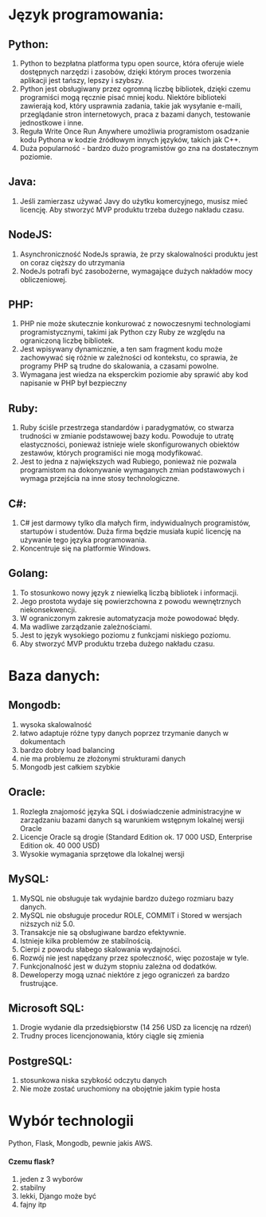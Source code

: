 # Język programowania:
## Python:
1. Python to bezpłatna platforma typu open source, która oferuje wiele dostępnych narzędzi i zasobów, dzięki którym proces tworzenia aplikacji jest tańszy, lepszy i szybszy.
2. Python jest obsługiwany przez ogromną liczbę bibliotek, dzięki czemu programiści mogą ręcznie pisać mniej kodu. Niektóre biblioteki zawierają kod, który usprawnia zadania, takie jak wysyłanie e-maili, przeglądanie stron internetowych, praca z bazami danych, testowanie jednostkowe i inne.
3. Reguła Write Once Run Anywhere umożliwia programistom osadzanie kodu Pythona w kodzie źródłowym innych języków, takich jak C++.
4. Duża popularność - bardzo dużo programistów go zna na dostatecznym poziomie.

## Java:
1. Jeśli zamierzasz używać Javy do użytku komercyjnego, musisz mieć licencję.
Aby stworzyć MVP produktu trzeba dużego nakładu czasu.

## NodeJS:
1. Asynchroniczność NodeJs sprawia, że przy skalowalności produktu jest on coraz cięższy do utrzymania
2. NodeJs potrafi być zasobożerne, wymagające dużych nakładów mocy obliczeniowej.

## PHP:
1. PHP nie może skutecznie konkurować z nowoczesnymi technologiami programistycznymi, takimi jak Python czy Ruby ze względu na ograniczoną liczbę bibliotek.
2. Jest wpisywany dynamicznie, a ten sam fragment kodu może zachowywać się różnie w zależności od kontekstu, co sprawia, że ​​programy PHP są trudne do skalowania, a czasami powolne.
3. Wymagana jest wiedza na eksperckim poziomie aby sprawić aby kod napisanie w PHP był bezpieczny

## Ruby:
1. Ruby ściśle przestrzega standardów i paradygmatów, co stwarza trudności w zmianie podstawowej bazy kodu. Powoduje to utratę elastyczności, ponieważ istnieje wiele skonfigurowanych obiektów zestawów, których programiści nie mogą modyfikować.
2. Jest to jedna z największych wad Rubiego, ponieważ nie pozwala programistom na dokonywanie wymaganych zmian podstawowych i wymaga przejścia na inne stosy technologiczne.

## C#:
1. C# jest darmowy tylko dla małych firm, indywidualnych programistów, startupów i studentów. Duża firma będzie musiała kupić licencję na używanie tego języka programowania.
2. Koncentruje się na platformie Windows.

## Golang:

1. To stosunkowo nowy język z niewielką liczbą bibliotek i informacji.
2. Jego prostota wydaje się powierzchowna z powodu wewnętrznych niekonsekwencji.
3. W ograniczonym zakresie automatyzacja może powodować błędy.
4. Ma wadliwe zarządzanie zależnościami.
5. Jest to język wysokiego poziomu z funkcjami niskiego poziomu.
6. Aby stworzyć MVP produktu trzeba dużego nakładu czasu.

# Baza danych:
## Mongodb:
1. wysoka skalowalność
2. łatwo adaptuje różne typy danych poprzez trzymanie danych w dokumentach
3. bardzo dobry load balancing
4. nie ma problemu ze złożonymi strukturami danych
5. Mongodb jest całkiem szybkie

## Oracle:
1. Rozległa znajomość języka SQL i doświadczenie administracyjne w zarządzaniu bazami danych są warunkiem wstępnym lokalnej wersji Oracle
2. Licencje Oracle są drogie (Standard Edition ok. 17 000 USD, Enterprise Edition ok. 40 000 USD)
3. Wysokie wymagania sprzętowe dla lokalnej wersji

## MySQL:
1. MySQL nie obsługuje tak wydajnie bardzo dużego rozmiaru bazy danych.
2. MySQL nie obsługuje procedur ROLE, COMMIT i Stored w wersjach niższych niż 5.0.
3. Transakcje nie są obsługiwane bardzo efektywnie.
4. Istnieje kilka problemów ze stabilnością.
5. Cierpi z powodu słabego skalowania wydajności.
6. Rozwój nie jest napędzany przez społeczność, więc pozostaje w tyle.
7. Funkcjonalność jest w dużym stopniu zależna od dodatków.
8. Deweloperzy mogą uznać niektóre z jego ograniczeń za bardzo frustrujące.

## Microsoft SQL:
1. Drogie wydanie dla przedsiębiorstw (14 256 USD za licencję na rdzeń)
2. Trudny proces licencjonowania, który ciągle się zmienia

## PostgreSQL:
1. stosunkowa niska szybkość odczytu danych
2. Nie może zostać uruchomiony na obojętnie jakim typie hosta

# Wybór technologii

Python, Flask, Mongodb, pewnie jakis AWS.

#### Czemu flask?
1. jeden z 3 wyborów
2. stabilny
3. lekki, Django może być 
4. fajny itp